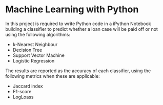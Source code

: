 # Machine Learning with Python

In this project is required to write Python code in a iPython Notebook building a classifier to predict whether a loan case will be paid off or not using the following algorithms:

* k-Nearest Neighbour
* Decision Tree
* Support Vector Machine
* Logistic Regression

The results are reported as the accuracy of each classifier, using the following metrics when these are applicable:

* Jaccard index
* F1-score
* LogLoass

